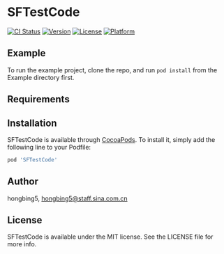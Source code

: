 # SFTestCode

[![CI Status](https://img.shields.io/travis/hongbing5/SFTestCode.svg?style=flat)](https://travis-ci.org/hongbing5/SFTestCode)
[![Version](https://img.shields.io/cocoapods/v/SFTestCode.svg?style=flat)](https://cocoapods.org/pods/SFTestCode)
[![License](https://img.shields.io/cocoapods/l/SFTestCode.svg?style=flat)](https://cocoapods.org/pods/SFTestCode)
[![Platform](https://img.shields.io/cocoapods/p/SFTestCode.svg?style=flat)](https://cocoapods.org/pods/SFTestCode)

## Example

To run the example project, clone the repo, and run `pod install` from the Example directory first.

## Requirements

## Installation

SFTestCode is available through [CocoaPods](https://cocoapods.org). To install
it, simply add the following line to your Podfile:

```ruby
pod 'SFTestCode'
```

## Author

hongbing5, hongbing5@staff.sina.com.cn

## License

SFTestCode is available under the MIT license. See the LICENSE file for more info.
